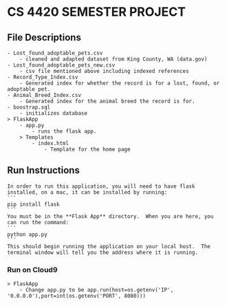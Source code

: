 # CS 4420 SEMESTER PROJECT

## File Descriptions

    - Lost_found_adoptable_pets.csv
        - cleaned and adapted dataset from King County, WA (data.gov)
    - Lost_found_adoptable_pets_new.csv
        - csv file mentioned above including indexed references
    - Record_Type_Index.csv
        - Generated index for whether the record is for a lost, found, or adoptable pet.
    - Animal_Breed_Index.csv
        - Generated index for the animal breed the record is for.
    - boostrap.sql
        - initializes database
    > FlaskApp
        - app.py
            - runs the flask app.
        > Templates
            - index.html
                - Template for the home page

## Run Instructions

    In order to run this application, you will need to have flask installed, on a mac, it can be installed by running:
    ```
    pip install flask
    ```
    You must be in the **Flask App** directory.  When you are here, you can run the command:
    ```
    python app.py
    ```
    This should begin running the application on your local host.  The terminal window will tell you the address where it is running.

### Run on  Cloud9

    > FlaskApp
	    - Change app.py to be app.run(host=os.getenv('IP', '0.0.0.0'),port=int(os.getenv('PORT', 8080)))
